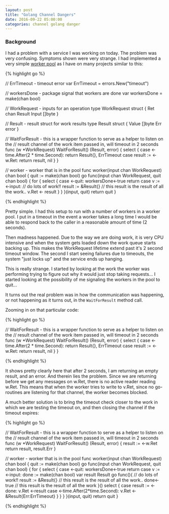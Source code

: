 ```yaml
---
layout: post
title: "Golang Channel Dangers"
date: 2016-09-22 05:00:00
categories: channel golang danger
---
```


### Background

I had a problem with a service I was working on today.  The problem was very 
confusing.  Symptoms shown were very strange.  I had implemented a very simple
[worker pool][workerpool] as I have on many projects similar to this:

{% highlight go %}

// ErrTimeout - timeout error
var ErrTimeout = errors.New("timeout")

// workersDone - package signal that workers are done
var workersDone = make(chan bool)

// WorkRequest - inputs for an operation
type WorkRequest struct {
	Ret       chan Result
	Input     []byte
}

// Result - result struct for work results
type Result struct {
	Value []byte
	Err   error
}

// WaitForResult - this is a wrapper function to serve as a helper to listen on the
// result channel of the work item passed in, will timeout in 2 seconds
func (w *WorkRequest) WaitForResult() (Result, error) {
	select {
	case <-time.After(2 * time.Second):
		return Result{}, ErrTimeout
	case result := <-w.Ret:
		return result, nil
	}
}

// worker - worker that is in the pool
func worker(input chan WorkRequest) chan bool {
	quit := make(chan bool)
	go func(input chan WorkRequest, quit chan bool) {
		for {
			select {
			case <-quit:
				workersDone<-true
				return
			case v := <-input:
				// do lots of work!!
				result := &Result{} // this result is the result of all the work..
				v.Ret <- result
			}
		}
	}(input, quit)
	return quit
}

{% endhighlight %}

Pretty simple.  I had this setup to run with a number of workers in a worker
pool.  I put in a timeout in the event a worker takes a long time I would be
able to respond back to the caller in a reasonable amount of time (2 seconds).

Then madness happened.  Due to the way we are doing work, it is very CPU intensive
and when the system gets loaded down the work queue starts backing up.  This makes 
the WorkRequest lifetime extend past it's 2 second timeout window.  The second I
start seeing failures due to timeouts, the system "just locks up" and the service
ends up hanging.

This is really strange.  I started by looking at the work the worker was performing
trying to figure out why it would just stop taking requests... I started looking at 
the possibility of me signaling the workers in the pool to quit...

It turns out the real problem was in how the communication was happening, or not happening
as it turns out, in the `WaitForResult` method call.

Zooming in on that particular code:

{% highlight go %}

// WaitForResult - this is a wrapper function to serve as a helper to listen on the
// result channel of the work item passed in, will timeout in 2 seconds
func (w *WorkRequest) WaitForResult() (Result, error) {
	select {
	case <-time.After(2 * time.Second):
		return Result{}, ErrTimeout
	case result := <-w.Ret:
		return result, nil
	}
}

{% endhighlight %}

It shows pretty clearly here that after 2 seconds, I am returning an empty result,
and an error.  And therein lies the problem.  Since we are returning before we get
any messages on w.Ret, there is no active reader reading w.Ret.  This means that
when the worker tries to write to v.Ret, since no go-routines are listening for
that channel, the worker becomes blocked.

A much better solution is to bring the timeout check closer to the work in which
we are testing the timeout on, and then closing the channel if the timeout expires:

{% highlight go %}

// WaitForResult - this is a wrapper function to serve as a helper to listen on the
// result channel of the work item passed in, will timeout in 2 seconds
func (w *WorkRequest) WaitForResult() (Result, error) {
	result := <-w.Ret
	return result, result.Err
}

// worker - worker that is in the pool
func worker(input chan WorkRequest) chan bool {
	quit := make(chan bool)
	go func(input chan WorkRequest, quit chan bool) {
		for {
			select {
			case <-quit:
				workersDone<-true
				return
			case v := <-input:
				done := make(chan bool)
				var result Result
				go func(){
					// do lots of work!!
					result := &Result{} // this result is the result of all the work..
					done<-true // this result is the result of all the work
				}()
				select {
				case result := <-done:
					v.Ret <-result
				case <-time.After(2*time.Second):
					v.Ret <-&Result{Err:ErrTimeout}
				}
			}
		}
	}(input, quit)
	return quit
}

{% endhighlight %}

[workerpool]: http://husobee.github.io/golang/workerpool/2016/04/26/golang-workerpools.html
